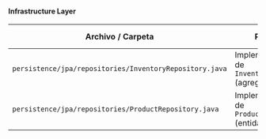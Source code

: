 #### Infrastructure Layer

| Archivo / Carpeta                           | Propósito                                              | Tipo de recurso |
| ------------------------------------------- | ------------------------------------------------------ | --------------- |
| `persistence/jpa/repositories/InventoryRepository.java` | Implementación JPA de `InventoryRepository` (agregado) | Repository Impl |
| `persistence/jpa/repositories/ProductRepository.java`   | Implementación JPA de `ProductRepository` (entidad)    | Repository Impl |
